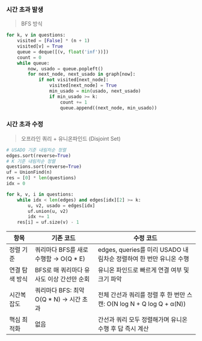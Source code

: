 ### 시간 초과 발생
> BFS 방식

```python
for k, v in questions:
    visited = [False] * (n + 1)
    visited[v] = True
    queue = deque([(v, float('inf'))])
    count = 0
    while queue:
        now, usado = queue.popleft()
        for next_node, next_usado in graph[now]:
            if not visited[next_node]:
                visited[next_node] = True
                min_usado = min(usado, next_usado)
                if min_usado >= k:
                    count += 1
                    queue.append((next_node, min_usado))
```

### 시간 초과 수정
> 오프라인 쿼리 + 유니온파인드 (Disjoint Set)

```python
# USADO 기준 내림차순 정렬
edges.sort(reverse=True)
# K 기준 내림차순 정렬
questions.sort(reverse=True)
uf = UnionFind(n)
res = [0] * len(questions)
idx = 0

for k, v, i in questions:
    while idx < len(edges) and edges[idx][2] >= k:
        u, v2, usado = edges[idx]
        uf.union(u, v2)
        idx += 1
    res[i] = uf.size(v) - 1
```

| 항목           | 기존 코드                                      | 수정 코드                                                     |
|----------------|-----------------------------------------------|---------------------------------------------------------------|
| 정렬 기준       | 쿼리마다 BFS를 새로 수행함 → O(Q * E)          | edges, queries를 미리 USADO 내림차순 정렬하여 한 번만 유니온 수행 |
| 연결 탐색 방식   | BFS로 매 쿼리마다 유사도 이상 간선만 순회       | 유니온 파인드로 빠르게 연결 여부 및 크기 파악                    |
| 시간복잡도       | 쿼리마다 BFS: 최악 O(Q * N) → 시간 초과         | 전체 간선과 쿼리를 정렬 후 한 번만 스캔: O(N log N + Q log Q + α(N)) |
| 핵심 최적화     | 없음                                           | 간선과 쿼리 모두 정렬해가며 유니온 수행 후 답 즉시 계산           |

